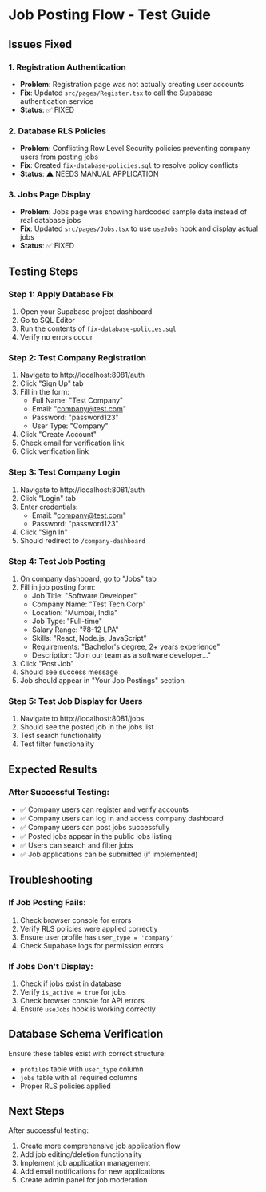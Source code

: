 # Job Posting Flow - Test Guide

## Issues Fixed

### 1. Registration Authentication
- **Problem**: Registration page was not actually creating user accounts
- **Fix**: Updated `src/pages/Register.tsx` to call the Supabase authentication service
- **Status**: ✅ FIXED

### 2. Database RLS Policies
- **Problem**: Conflicting Row Level Security policies preventing company users from posting jobs
- **Fix**: Created `fix-database-policies.sql` to resolve policy conflicts
- **Status**: ⚠️ NEEDS MANUAL APPLICATION

### 3. Jobs Page Display
- **Problem**: Jobs page was showing hardcoded sample data instead of real database jobs
- **Fix**: Updated `src/pages/Jobs.tsx` to use `useJobs` hook and display actual jobs
- **Status**: ✅ FIXED

## Testing Steps

### Step 1: Apply Database Fix
1. Open your Supabase project dashboard
2. Go to SQL Editor
3. Run the contents of `fix-database-policies.sql`
4. Verify no errors occur

### Step 2: Test Company Registration
1. Navigate to http://localhost:8081/auth
2. Click "Sign Up" tab
3. Fill in the form:
   - Full Name: "Test Company"
   - Email: "company@test.com"
   - Password: "password123"
   - User Type: "Company"
4. Click "Create Account"
5. Check email for verification link
6. Click verification link

### Step 3: Test Company Login
1. Navigate to http://localhost:8081/auth
2. Click "Login" tab
3. Enter credentials:
   - Email: "company@test.com"
   - Password: "password123"
4. Click "Sign In"
5. Should redirect to `/company-dashboard`

### Step 4: Test Job Posting
1. On company dashboard, go to "Jobs" tab
2. Fill in job posting form:
   - Job Title: "Software Developer"
   - Company Name: "Test Tech Corp"
   - Location: "Mumbai, India"
   - Job Type: "Full-time"
   - Salary Range: "₹8-12 LPA"
   - Skills: "React, Node.js, JavaScript"
   - Requirements: "Bachelor's degree, 2+ years experience"
   - Description: "Join our team as a software developer..."
3. Click "Post Job"
4. Should see success message
5. Job should appear in "Your Job Postings" section

### Step 5: Test Job Display for Users
1. Navigate to http://localhost:8081/jobs
2. Should see the posted job in the jobs list
3. Test search functionality
4. Test filter functionality

## Expected Results

### After Successful Testing:
- ✅ Company users can register and verify accounts
- ✅ Company users can log in and access company dashboard
- ✅ Company users can post jobs successfully
- ✅ Posted jobs appear in the public jobs listing
- ✅ Users can search and filter jobs
- ✅ Job applications can be submitted (if implemented)

## Troubleshooting

### If Job Posting Fails:
1. Check browser console for errors
2. Verify RLS policies were applied correctly
3. Ensure user profile has `user_type = 'company'`
4. Check Supabase logs for permission errors

### If Jobs Don't Display:
1. Check if jobs exist in database
2. Verify `is_active = true` for jobs
3. Check browser console for API errors
4. Ensure `useJobs` hook is working correctly

## Database Schema Verification

Ensure these tables exist with correct structure:
- `profiles` table with `user_type` column
- `jobs` table with all required columns
- Proper RLS policies applied

## Next Steps

After successful testing:
1. Create more comprehensive job application flow
2. Add job editing/deletion functionality
3. Implement job application management
4. Add email notifications for new applications
5. Create admin panel for job moderation
